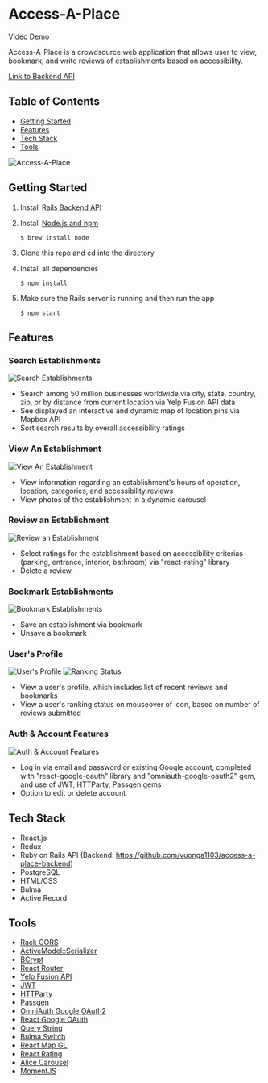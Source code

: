 # Access-A-Place
[Video Demo]()

Access-A-Place is a crowdsource web application that allows user to view, bookmark, and write reviews of establishments based on accessibility.

[Link to Backend API](https://github.com/vuonga1103/access-a-place-backend)


## Table of Contents
* [Getting Started](#getting-started)
* [Features](#features)
* [Tech Stack](#tech-stack)
* [Tools](#tools)

![Access-A-Place](https://i.ibb.co/4R6sZyk/Screen-Shot-2020-09-29-at-2-50-03-PM.png)

<a name="getting-started"/>

## Getting Started
1. Install [Rails Backend API](https://github.com/vuonga1103/access-a-place-backend)
2. Install [Node.js and npm](https://www.npmjs.com/get-npm)

    ```$ brew install node```
    
3. Clone this repo and cd into the directory
4. Install all dependencies

    ```$ npm install```

5. Make sure the Rails server is running and then run the app

    ```$ npm start```
    
<a name="features"/>

## Features

### Search Establishments
![Search Establishments](https://i.ibb.co/23Q28D5/Screen-Shot-2020-09-29-at-3-13-37-PM.png)
* Search among 50 million businesses worldwide via city, state, country, zip, or by distance from current location via Yelp Fusion API data 
* See displayed an interactive and dynamic map of location pins via Mapbox API
* Sort search results by overall accessibility ratings

### View An Establishment
![View An Establishment](https://i.ibb.co/2jxsXGD/Screen-Shot-2020-09-29-at-2-59-20-PM.png)
* View information regarding an establishment's hours of operation, location, categories, and accessibility reviews
* View photos of the establishment in a dynamic carousel

### Review an Establishment
![Review an Establishment](https://i.ibb.co/rpxKqnS/Screen-Shot-2020-09-29-at-3-08-56-PM.png)
* Select ratings for the establishment based on accessibility criterias (parking, entrance, interior, bathroom) via "react-rating" library
* Delete a review

### Bookmark Establishments
![Bookmark Establishments](https://i.ibb.co/6v3CgvC/Screen-Shot-2020-09-29-at-3-15-22-PM.png)
* Save an establishment via bookmark
* Unsave a bookmark

### User's Profile
![User's Profile](https://i.ibb.co/hdfJSSn/Screen-Shot-2020-09-29-at-3-16-49-PM.png)
![Ranking Status](https://i.ibb.co/PrhQDc1/Screen-Shot-2020-09-29-at-3-17-39-PM.png)
* View a user's profile, which includes list of recent reviews and bookmarks
* View a user's ranking status on mouseover of icon, based on number of reviews submitted

### Auth & Account Features
![Auth & Account Features](https://i.ibb.co/LZ3vtFJ/Screen-Shot-2020-09-29-at-3-05-02-PM.png)
* Log in via email and password or existing Google account, completed with "react-google-oauth" library and "omniauth-google-oauth2" gem, and use of JWT, HTTParty, Passgen gems
* Option to edit or delete account

<a name="tech-stack"/>

## Tech Stack
* React.js
* Redux
* Ruby on Rails API (Backend: https://github.com/vuonga1103/access-a-place-backend)
* PostgreSQL
* HTML/CSS
* Bulma
* Active Record

<a name="tools"/>

## Tools
* [Rack CORS](https://github.com/cyu/rack-cors)
* [ActiveModel::Serializer](https://github.com/rails-api/active_model_serializers)
* [BCrypt](https://github.com/codahale/bcrypt-ruby)
* [React Router](https://reacttraining.com/react-router/web/guides/quick-start)
* [Yelp Fusion API](https://www.yelp.com/fusion)
* [JWT](https://github.com/jwt/ruby-jwt)
* [HTTParty](https://github.com/jnunemaker/httparty)
* [Passgen](https://github.com/cryptice/Passgen)
* [OmniAuth Google OAuth2](https://github.com/zquestz/omniauth-google-oauth2)
* [React Google OAuth](https://www.npmjs.com/package/react-google-login)
* [Query String](https://www.npmjs.com/package/query-string)
* [Bulma Switch](https://www.npmjs.com/package/bulma-switch)
* [React Map GL](https://github.com/visgl/react-map-gl)
* [React Rating](https://www.npmjs.com/package/react-rating)
* [Alice Carousel](https://www.npmjs.com/package/react-alice-carousel)
* [MomentJS](https://momentjs.com/)
